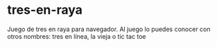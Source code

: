 # tres-en-raya
Juego de tres en raya para navegador. 
Al juego lo puedes conocer con otros nombres: tres en línea, la vieja o tic tac toe
